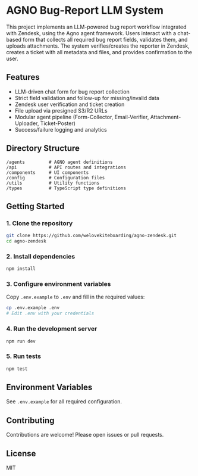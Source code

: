 # AGNO Bug-Report LLM System

This project implements an LLM-powered bug report workflow integrated with Zendesk, using the Agno agent framework. Users interact with a chat-based form that collects all required bug report fields, validates them, and uploads attachments. The system verifies/creates the reporter in Zendesk, creates a ticket with all metadata and files, and provides confirmation to the user.

## Features

- LLM-driven chat form for bug report collection
- Strict field validation and follow-up for missing/invalid data
- Zendesk user verification and ticket creation
- File upload via presigned S3/R2 URLs
- Modular agent pipeline (Form-Collector, Email-Verifier, Attachment-Uploader, Ticket-Poster)
- Success/failure logging and analytics

## Directory Structure

```
/agents         # AGNO agent definitions
/api            # API routes and integrations
/components     # UI components
/config         # Configuration files
/utils          # Utility functions
/types          # TypeScript type definitions
```

## Getting Started

### 1. Clone the repository

```bash
git clone https://github.com/welovekiteboarding/agno-zendesk.git
cd agno-zendesk
```

### 2. Install dependencies

```bash
npm install
```

### 3. Configure environment variables

Copy `.env.example` to `.env` and fill in the required values:

```bash
cp .env.example .env
# Edit .env with your credentials
```

### 4. Run the development server

```bash
npm run dev
```

### 5. Run tests

```bash
npm test
```

## Environment Variables

See `.env.example` for all required configuration.

## Contributing

Contributions are welcome! Please open issues or pull requests.

## License

MIT
